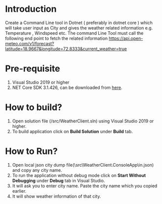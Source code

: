 # Introduction

Create a Command Line tool in Dotnet ( preferably in dotnet core ) which will take user
input as City and gives the weather related information e.g. Temperature , Windspeed
etc.
The command Line Tool must call the following end point to fetch the related information
https://api.open-meteo.com/v1/forecast?latitude=18.9667&longitude=72.8333&current_weather=true

# Pre-requisite

1. Visual Studio 2019 or higher
2. NET Core SDK 3.1.426, can be downloaded from [here](https://download.visualstudio.microsoft.com/download/pr/b70ad520-0e60-43f5-aee2-d3965094a40d/667c122b3736dcbfa1beff08092dbfc3/dotnet-sdk-3.1.426-win-x64.exe).

# How to build?

1. Open solution file (/src/WeatherClient.sln) using Visual Studio 2019 or higher.
2. To build application click on **Build Solution** under **Build** tab.

# How to Run?

1. Open local json city dump file(\src\WeatherClient.ConsoleApp\in.json) and copy any city name.
2. To run the application without debug mode click on **Start Without Debugging** under **Debug** tab in Visual Studio.
3. It will ask you to enter city name. Paste the city name which you copied earlier.
4. It will show weather information of that city.

